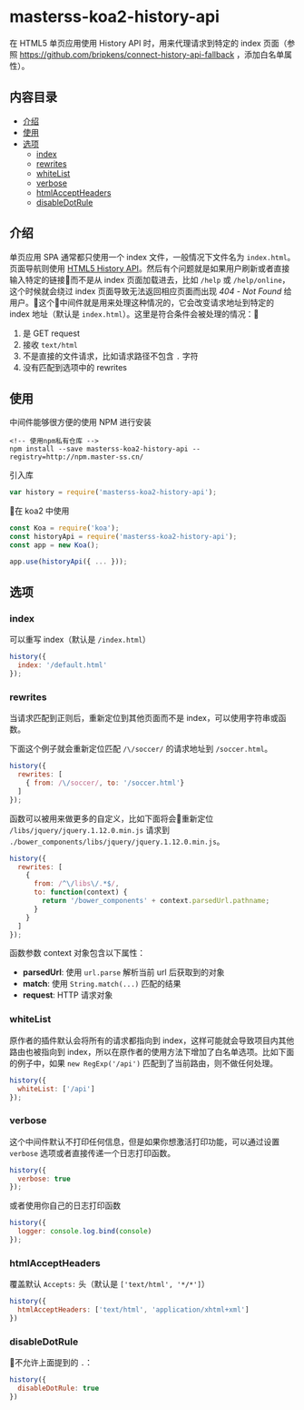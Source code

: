 # masterss-koa2-history-api
在 HTML5 单页应用使用 History API 时，用来代理请求到特定的 index 页面（参照 https://github.com/bripkens/connect-history-api-fallback ，添加白名单属性）。

## 内容目录

- [介绍](#介绍)
- [使用](#使用)
- [选项](#选项)
	- [index](#index)
	- [rewrites](#rewrites)
    - [whiteList](#whiteList)
	- [verbose](#verbose)
	- [htmlAcceptHeaders](#htmlacceptheaders)
	- [disableDotRule](#disabledotrule)

## 介绍

单页应用 SPA 通常都只使用一个 index 文件，一般情况下文件名为 `index.html`。页面导航则使用 [HTML5 History API](https://developer.mozilla.org/zh-CN/docs/Web/API/History)。然后有个问题就是如果用户刷新或者直接输入特定的链接而不是从 index 页面加载进去，比如 `/help` 或 `/help/online`，这个时候就会绕过 index 页面导致无法返回相应页面而出现 *404 - Not Found* 给用户。这个中间件就是用来处理这种情况的，它会改变请求地址到特定的 index 地址（默认是 `index.html`）。这里是符合条件会被处理的情况：

1. 是 GET request
2. 接收 `text/html`
3. 不是直接的文件请求，比如请求路径不包含 `.` 字符
4. 没有匹配到选项中的 rewrites

## 使用

中间件能够很方便的使用 NPM 进行安装

```
<!-- 使用npm私有仓库 -->
npm install --save masterss-koa2-history-api --registry=http://npm.master-ss.cn/
```

引入库

```javascript
var history = require('masterss-koa2-history-api');
```

在 koa2 中使用

```javascript
const Koa = require('koa');
const historyApi = require('masterss-koa2-history-api');
const app = new Koa();

app.use(historyApi({ ... }));
```

## 选项

### index
可以重写 index（默认是 `/index.html`）

```javascript
history({
  index: '/default.html'
});
```

### rewrites
当请求匹配到正则后，重新定位到其他页面而不是 index，可以使用字符串或函数。

下面这个例子就会重新定位匹配 `/\/soccer/` 的请求地址到 `/soccer.html`。
```javascript
history({
  rewrites: [
    { from: /\/soccer/, to: '/soccer.html'}
  ]
});
```

函数可以被用来做更多的自定义，比如下面将会重新定位 `/libs/jquery/jquery.1.12.0.min.js` 请求到 `./bower_components/libs/jquery/jquery.1.12.0.min.js`。
```javascript
history({
  rewrites: [
    {
      from: /^\/libs\/.*$/,
      to: function(context) {
        return '/bower_components' + context.parsedUrl.pathname;
      }
    }
  ]
});
```

函数参数 context 对象包含以下属性：

 - **parsedUrl**: 使用 `url.parse` 解析当前 url 后获取到的对象
 - **match**: 使用 `String.match(...)` 匹配的结果
 - **request**: HTTP 请求对象


### whiteList
原作者的插件默认会将所有的请求都指向到 index，这样可能就会导致项目内其他路由也被指向到 index，所以在原作者的使用方法下增加了白名单选项。比如下面的例子中，如果 `new RegExp('/api')` 匹配到了当前路由，则不做任何处理。

```javascript
history({
  whiteList: ['/api']
});
```

### verbose
这个中间件默认不打印任何信息，但是如果你想激活打印功能，可以通过设置 `verbose` 选项或者直接传递一个日志打印函数。

```javascript
history({
  verbose: true
});
```

或者使用你自己的日志打印函数

```javascript
history({
  logger: console.log.bind(console)
});
```

### htmlAcceptHeaders
覆盖默认 `Accepts:` 头（默认是 `['text/html', '*/*']`）

```javascript
history({
  htmlAcceptHeaders: ['text/html', 'application/xhtml+xml']
})
```

### disableDotRule
不允许上面提到的 `.`：

```javascript
history({
  disableDotRule: true
})
```
